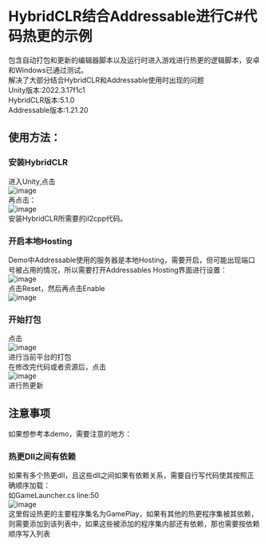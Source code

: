 # HybridCLR结合Addressable进行C#代码热更的示例  
包含自动打包和更新的编辑器脚本以及运行时进入游戏进行热更的逻辑脚本，安卓和Windows已通过测试。  
解决了大部分结合HybridCLR和Addressable使用时出现的问题  
Unity版本:2022.3.17f1c1  
HybridCLR版本:5.1.0  
Addressable版本:1.21.20  
## 使用方法：  
### 安装HybridCLR
进入Unity,点击  
![image](https://github.com/H2ojunjun/HybridCLR_Demo/assets/57307597/7486f0eb-37b9-45aa-8ec3-95fb3e02c7e5)  
再点击：  
![image](https://github.com/H2ojunjun/HybridCLR_Demo/assets/57307597/2d0db85b-7415-499e-87fe-2253e5df94ae)  
安装HybridCLR所需要的il2cpp代码。

### 开启本地Hosting
Demo中Addressable使用的服务器是本地Hosting，需要开启，但可能出现端口号被占用的情况，所以需要打开Addressables Hosting界面进行设置：  
![image](https://github.com/H2ojunjun/HybridCLR_Demo/assets/57307597/af288f21-f2c8-4dea-8e31-488e21971972)  
点击Reset，然后再点击Enable  
![image](https://github.com/H2ojunjun/HybridCLR_Demo/assets/57307597/371edc94-fad2-4851-8811-82a55e05ca54)  

### 开始打包
点击  
![image](https://github.com/H2ojunjun/HybridCLR_Demo/assets/57307597/b378c3aa-4e06-42f5-bbd3-778f921a0dea)  
进行当前平台的打包  
在修改完代码或者资源后，点击  
![image](https://github.com/H2ojunjun/HybridCLR_Demo/assets/57307597/aac10196-312c-428a-9c46-29cd4f8ad650)  
进行热更新  

## 注意事项  
如果想参考本demo，需要注意的地方：  
### 热更Dll之间有依赖
如果有多个热更dll，且这些dll之间如果有依赖关系，需要自行写代码使其按照正确顺序加载：  
如GameLauncher.cs line:50  
![image](https://github.com/H2ojunjun/HybridCLR_Demo/assets/57307597/5a4ad381-498f-4a99-9343-101c43d15ee0)  
这里假设热更的主要程序集名为GamePlay，如果有其他的热更程序集被其依赖，则需要添加到该列表中，如果这些被添加的程序集内部还有依赖，那也需要按依赖顺序写入列表  

